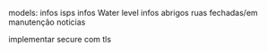 models:
    infos isps
    infos Water level
    infos abrigos
    ruas fechadas/em manutenção
    noticias
    

implementar secure com tls